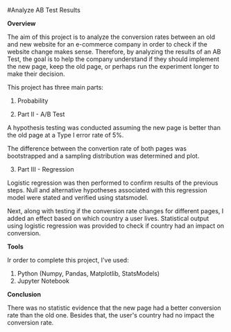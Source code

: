 #Analyze AB Test Results

<b> Overview </b>

The aim of this project is to analyze the conversion rates between an old and new website for an e-commerce company in order to check if the website change makes sense. Therefore, by analyzing the results of an AB Test, the goal is to help the company understand if they should implement the new page, keep the old page, or perhaps run the experiment longer to make their decision.

This project has three main parts:

1. Probability

2. Part II - A/B Test

A hypothesis testing was conducted assuming the new page is better than the old page at a Type I error rate of 5%.

The difference between the convertion rate of both pages was bootstrapped and a sampling distribution was determined and plot. 

3. Part III - Regression

Logistic regression was then performed to confirm results of the previous steps. Null and alternative hypotheses associated with this regression model were stated and verified using statsmodel.

Next, along with testing if the conversion rate changes for different pages, I added an effect based on which country a user lives. Statistical output using logistic regression was provided to check if country had an impact on conversion.

<b> Tools </b>

Ir order to complete this project, I've used:

1. Python (Numpy, Pandas, Matplotlib, StatsModels)
2. Jupyter Notebook

<b> Conclusion </b> 

There was no statistic evidence that the new page had a better conversion rate than the old one. Besides that, the user's country had no impact the conversion rate.


